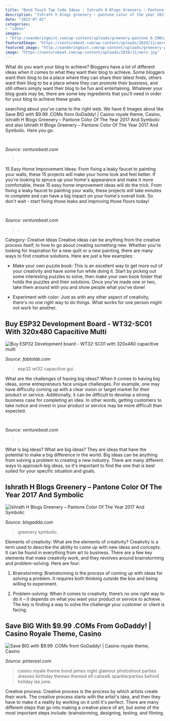 ```yaml
---
title: "Bond Touch Tap Code Ideas : Ishrath H Blogs Greenery – Pantone Color Of The Year 2017 And Symbolic"
description: "Ishrath h blogs greenery – pantone color of the year 2017 and symbolic"
date: "2023-07-02"
categories:
- "ideas"
images:
- "http://wanderingmist.com/wp-content/uploads/greenery-pantone_6-290x200.jpg"
featuredImage: "https://venturebeat.com/wp-content/uploads/2019/11/aero.jpg"
featured_image: "http://wanderingmist.com/wp-content/uploads/greenery-pantone_6-290x200.jpg"
image: "https://venturebeat.com/wp-content/uploads/2019/11/aero.jpg"
---
```



What do you want your blog to achieve?
Bloggers have a lot of different ideas when it comes to what they want their blog to achieve. Some bloggers want their blog to be a place where they can share their latest finds, others want their blog to be a place where they can promote their business, and still others simply want their blog to be fun and entertaining. Whatever your blog goals may be, there are some key ingredients that you'll need in order for your blog to achieve these goals.

	

		
searching about  you've came to the right web. We have 6 Images about  like Save BIG with $9.99 .COMs from GoDaddy! | Casino royale theme, Casino, Ishrath H Blogs Greenery – Pantone Color Of The Year 2017 And Symbolic and also Ishrath H Blogs Greenery – Pantone Color Of The Year 2017 And Symbolic. Here you go:
		
    
## 

<img loading=lazy src="https://venturebeat.com/wp-content/uploads/2019/05/amd-ryzen-third-generation.jpg" onerror="this.onerror=null;this.src='https://tse1.mm.bing.net/th?id=OIP.11ghnT6m99Zk2gavAzErcQHaDt&amp;pid=15.1';" alt="">

_Source: venturebeat.com_

>. 

	

15 Easy Home Improvement Ideas: From fixing a leaky faucet to painting your walls, these 15 projects will make your home look and feel better.
If you're looking to spruce up your home's appearance and make it more comfortable, these 15 easy home improvement ideas will do the trick. From fixing a leaky faucet to painting your walls, these projects will take minutes to complete and can have a big impact on your home's overall look. So don't wait - start fixing those leaks and improving those floors today!

    
## 

<img loading=lazy src="https://venturebeat.com/wp-content/uploads/2018/09/Close-up-shot-of-DON-system-and-Kuka-Robot-grasping-a-cup.jpg?w=800" onerror="this.onerror=null;this.src='https://tse1.mm.bing.net/th?id=OIP.D87VygAA5O2X6Wt9jObWwQHaFj&amp;pid=15.1';" alt="">

_Source: venturebeat.com_

>. 

	

Category: Creative Ideas
Creative ideas can be anything from the creative process itself, to how to go about creating something new. Whether you're looking for inspiration for a new quilt or a new painting, there are many ways to find creative solutions. Here are just a few examples: 
- Make your own puzzle book: This is an excellent way to get more out of your creativity and have some fun while doing it. Start by picking out some interesting puzzles to solve, then make your own book folder that holds the puzzles and their solutions. Once you've made one or two, take them around with you and show people what you've done! 

- Experiment with color: Just as with any other aspect of creativity, there's no one right way to do things. What works for one person might not work for another.

    
## Buy ESP32 Development Board - WT32-SC01 With 320x480 Capacitive Multi

<img loading=lazy src="https://www.fabtolab.com/image/cache/data/Boards/ESP32/WT32_1-900x700.jpg" onerror="this.onerror=null;this.src='https://tse4.mm.bing.net/th?id=OIP.A56_BgbJf14-ee8RoZXQPAHaFw&amp;pid=15.1';" alt="Buy ESP32 Development board - WT32-SC01 with 320x480 capacitive multi">

_Source: fabtolab.com_

>esp32 wt32 capacitive gui. 

	

What are the challenges of having big ideas?
When it comes to having big ideas, some entrepreneurs face unique challenges. For example, one may have difficulty coming up with a clear vision or target market for their product or service. Additionally, it can be difficult to develop a strong business case for completing an idea. In other words, getting customers to take notice and invest in your product or service may be more difficult than expected.

    
## 

<img loading=lazy src="https://venturebeat.com/wp-content/uploads/2019/11/aero.jpg" onerror="this.onerror=null;this.src='https://tse4.mm.bing.net/th?id=OIP.Dbo7osW-TqFfMfUHN4nbCAHaEK&amp;pid=15.1';" alt="">

_Source: venturebeat.com_

>. 

	

What is big ideas?
What are big ideas? They are ideas that have the potential to make a big difference in the world. Big ideas can be anything from solving a problem to creating a new industry. There are many different ways to approach big ideas, so it's important to find the one that is best suited for your specific situation and goals.

    
## Ishrath H Blogs Greenery – Pantone Color Of The Year 2017 And Symbolic

<img loading=lazy src="http://wanderingmist.com/wp-content/uploads/greenery-pantone_6-290x200.jpg" onerror="this.onerror=null;this.src='https://tse3.mm.bing.net/th?id=OIP.6pof1fmxco4F0wIL1sbVUAAAAA&amp;pid=15.1';" alt="Ishrath H Blogs Greenery – Pantone Color Of The Year 2017 And Symbolic">

_Source: blogadda.com_

>greenery symbolic. 

	

Elements of creativity: What are the elements of creativity?
Creativity is a term used to describe the ability to come up with new ideas and concepts. It can be found in everything from art to business. There are a few key elements that make creativity work, and they revolves around brainstorming and problem-solving. Here are four:
1. Brainstorming: Brainstorming is the process of coming up with ideas for solving a problem. It requires both thinking outside the box and being willing to experiment.

2. Problem-solving: When it comes to creativity, there’s no one right way to do it – it depends on what you want your product or service to achieve. The key is finding a way to solve the challenge your customer or client is facing.


    
## Save BIG With $9.99 .COMs From GoDaddy! | Casino Royale Theme, Casino

<img loading=lazy src="https://i.pinimg.com/originals/03/75/80/037580fa209406ee3ba4065de5406095.jpg" onerror="this.onerror=null;this.src='https://tse2.mm.bing.net/th?id=OIP.86KFfCsIudyP6hJ-JtgJkQHaGE&amp;pid=15.1';" alt="Save BIG with $9.99 .COMs from GoDaddy! | Casino royale theme, Casino">

_Source: pinterest.com_

>casino royale theme bond james night glamour photoshoot parties dresses birthday themes themed efl catwalk sparklerparties behind holiday las june. 

	

Creative process:
Creative process is the process by which artists create their work. The creative process starts with the artist's idea, and then they have to make it a reality by working on it until it's perfect. There are many different steps that go into making a creative piece of art, but some of the most important steps include: brainstorming, designing, testing, and filming.

